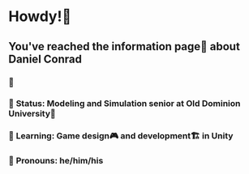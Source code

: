 # Howdy!🤠

## You've reached the information page📰 about Daniel Conrad


### 📌
### 🚨 **Status:** Modeling and Simulation senior at Old Dominion University🏫
### 🌱 **Learning:** Game design🎮 and development🏗️ in Unity
### 🧔 **Pronouns:** he/him/his



<!--
**MapleSapphire/MapleSapphire** is a ✨ _special_ ✨ repository because its `README.md` (this file) appears on your GitHub profile.

Here are some ideas to get you started:

- 🔭 I’m currently working on ...
- 🌱 I’m currently learning ...
- 👯 I’m looking to collaborate on ...
- 🤔 I’m looking for help with ...
- 💬 Ask me about ...
- 📫 How to reach me: ...
- 😄 Pronouns: ...
- ⚡ Fun fact: ...
-->

